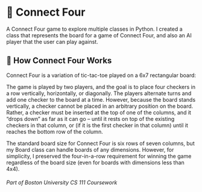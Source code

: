 # 🎰 Connect Four

A Connect Four game to explore multiple classes in Python. I created a class that represents the board for a game of Connect Four, and also an AI player that the user can play against.

## 🎲 How Connect Four Works

Connect Four is a variation of tic-tac-toe played on a 6x7 rectangular board:

The game is played by two players, and the goal is to place four checkers in a row vertically, horizontally, or diagonally. The players alternate turns and add one checker to the board at a time. However, because the board stands vertically, a checker cannot be placed in an arbitrary position on the board. Rather, a checker must be inserted at the top of one of the columns, and it “drops down” as far as it can go – until it rests on top of the existing checkers in that column, or (if it is the first checker in that column) until it reaches the bottom row of the column.

The standard board size for Connect Four is six rows of seven columns, but my Board class can handle boards of any dimensions. However, for simplicity, I  preserved the four-in-a-row requirement for winning the game regardless of the board size (even for boards with dimensions less than 4x4).

###### Part of Boston University CS 111 Coursework
